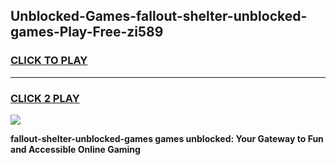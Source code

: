 
## Unblocked-Games-fallout-shelter-unblocked-games-Play-Free-zi589
<h3>
<a href="https://premium76.site?title=fallout-shelter-unblocked-games&ref=15A">CLICK TO PLAY</a></h3>
<hr>

<h3>
<a href="https://premium76.site?title=fallout-shelter-unblocked-games&ref=15A">CLICK 2 PLAY</a>
  
</h3>

<a href="https://premium76.site?title=fallout-shelter-unblocked-games&ref=15A"><img src="https://clearcache.store/games.png"></a>


**fallout-shelter-unblocked-games games unblocked: Your Gateway to Fun and Accessible Online Gaming**
